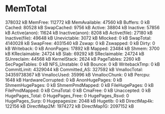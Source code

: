 # MemTotal

378032 kB MemFree: 112772 kB MemAvailable: 47560 kB Buffers: 0 kB Cached: 80528 kB SwapCached: 9756 kB Active: 38804 kB Inactive: 57856 kB Active(anon): 11624 kB Inactive(anon): 8208 kB Active(file): 27180 kB Inactive(file): 49648 kB Unevictable: 3072 kB Mlocked: 0 kB SwapTotal: 4140028 kB SwapFree: 4031540 kB Zswap: 0 kB Zswapped: 0 kB Dirty: 0 kB Writeback: 0 kB AnonPages: 17892 kB Mapped: 23484 kB Shmem: 3700 kB KReclaimable: 24724 kB Slab: 69292 kB SReclaimable: 24724 kB SUnreclaim: 44568 kB KernelStack: 2624 kB PageTables: 2260 kB SecPageTables: 0 kB NFS_Unstable: 0 kB Bounce: 0 kB WritebackTmp: 0 kB CommitLimit: 4329044 kB Committed_AS: 327592 kB VmallocTotal: 34359738367 kB VmallocUsed: 35996 kB VmallocChunk: 0 kB Percpu: 1648 kB HardwareCorrupted: 0 kB AnonHugePages: 0 kB ShmemHugePages: 0 kB ShmemPmdMapped: 0 kB FileHugePages: 0 kB FilePmdMapped: 0 kB CmaTotal: 0 kB CmaFree: 0 kB Unaccepted: 0 kB HugePages_Total: 0 HugePages_Free: 0 HugePages_Rsvd: 0 HugePages_Surp: 0 Hugepagesize: 2048 kB Hugetlb: 0 kB DirectMap4k: 122156 kB DirectMap2M: 1974272 kB DirectMap1G: 2097152 kB
